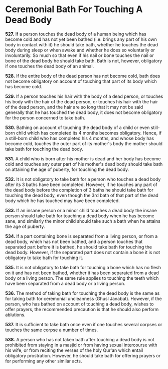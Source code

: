 Ceremonial Bath For Touching A Dead Body
========================================

**527.** If a person touches the dead body of a human being which has
become cold and has not yet been bathed (i.e. brings any part of his own
body in contact with it) he should take bath, whether he touches the
dead body during sleep or when awake and whether he does so voluntarily
or involuntarily. So much so that even if his nail or bone touches the
nail or bone of the dead body he should take bath. Bath is not, however,
obligatory if one touches the dead body of an animal.

**528.** If the entire body of the dead person has not become cold, bath
does not become obligatory on account of touching that part of its body
which has become cold.

**529.** If a person touches his hair with the body of a dead person, or
touches his body with the hair of the dead person, or touches his hair
with the hair of the dead person, and the hair are so long that it may
not be said generally that he has touched the dead body, it does not
become obligatory for the person concerned to take bath.

**530.** Bathing on account of touching the dead body of a child or even
still-born child which has completed its 4 months becomes obligatory.
Hence, if a still-born child who has completed his 4 months, and whose
body has become cold, touches the outer part of its mother's body the
mother should take bath for touching the dead body.

**531.** A child who is born after his mother is dead and her body has
become cold and touches any outer part of his mother's dead body should
take bath on attaining the age of puberty, for touching the dead body.

**532.** It is not obligatory to take bath for a person who touches a
dead body after its 3 baths have been completed. However, if he touches
any part of the dead body before the completion of 3 baths he should
take bath for touching the dead body, even though the 3rd bath of that
part of the dead body which he has touched may have been completed.

**533.** If an insane person or a minor child touches a dead body the
insane person should take bath for touching a dead body when he has
become sane, and similarly the minor child should take such a bath when
he attains the age of puberty.

**534.** If a part containing bone is separated from a living person, or
from a dead body, which has not been bathed, and a person touches that
separated part before it is bathed, he should take bath for touching the
dead body. However, if the separated part does not contain a bone it is
not obligatory to take bath for touching it.

**535.** It is not obligatory to take bath for touching a bone which has
no flesh on it and has not been bathed, whether it has been separated
from a dead body or a living person. The same rule applies to touching
the teeth which have been separated from a dead body or a living person.

**536.** The method of taking bath for touching the dead body is the
same as for taking bath for ceremonial uncleanness (Ghusl Janabat).
However, if the person, who has bathed on account of touching a dead
body, wishes to offer prayers, the recommended precaution is that he
should also perform ablutions.

**537.** It is sufficient to take bath once even if one touches several
corpses or touches the same corpse a number of times.

**538.** A person who has not taken bath after touching a dead body is
not prohibited from staying in a masjid or from having sexual
intercourse with his wife, or from reciting the verses of the holy
Qur'an which entail obligatory prostration. However, he should take bath
for offering prayers or for performing any other similar acts.


